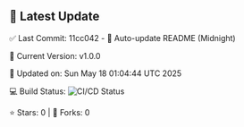 ## 🚀 Latest Update

✅ Last Commit: 11cc042 - 🤖 Auto-update README (Midnight)

🌟 Current Version: v1.0.0

📅 Updated on: Sun May 18 01:04:44 UTC 2025

💻 Build Status: ![CI/CD Status](https://github.com/SaiAryan1784/wedding_frontend/actions/workflows/update-readme.yml/badge.svg)

⭐️ Stars: 0 | 🍴 Forks: 0

